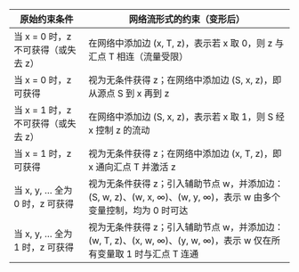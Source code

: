 | 原始约束条件                  | 网络流形式的约束（变形后）                                                                  |
| ----------------------- | ------------------------------------------------------------------------------ |
| 当 x = 0 时，z 不可获得（或失去 z） | 在网络中添加边 (x, T, z)，表示若 x 取 0，则 z 与汇点 T 相连（流量受限）                                 |
| 当 x = 0 时，z 可获得         | 视为无条件获得 z；在网络中添加边 (S, x, z)，即从源点 S 到 x 再到 z                                    |
| 当 x = 1 时，z 不可获得（或失去 z） | 在网络中添加边 (S, x, z)，表示若 x 取 1，则 S 经 x 控制 z 的流动                                   |
| 当 x = 1 时，z 可获得         | 视为无条件获得 z；在网络中添加边 (x, T, z)，即 x 通向汇点 T 并激活 z                                   |
| 当 x, y, … 全为 0 时，z 可获得  | 视为无条件获得 z；引入辅助节点 w，并添加边：(S, w, z)、(w, x, ∞)、(w, y, ∞)，表示 w 由多个变量控制，均为 0 时可达    |
| 当 x, y, … 全为 1 时，z 可获得  | 视为无条件获得 z；引入辅助节点 w，并添加边：(w, T, z)、(x, w, ∞)、(y, w, ∞)，表示 w 仅在所有变量取 1 时与汇点 T 连通 |
